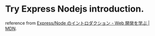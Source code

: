 # Try Express Nodejs introduction.

reference from [Express/Node のイントロダクション - Web 開発を学ぶ | MDN](https://developer.mozilla.org/ja/docs/Learn/Server-side/Express_Nodejs/Introduction).